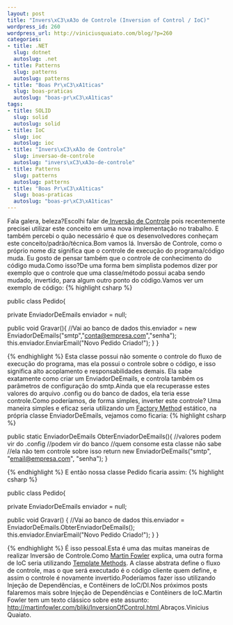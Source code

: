 ```yaml
---
layout: post
title: "Invers\xC3\xA3o de Controle (Inversion of Control / IoC)"
wordpress_id: 260
wordpress_url: http://viniciusquaiato.com/blog/?p=260
categories:
- title: .NET
  slug: dotnet
  autoslug: .net
- title: Patterns
  slug: patterns
  autoslug: patterns
- title: "Boas Pr\xC3\xA1ticas"
  slug: boas-praticas
  autoslug: "boas-pr\xC3\xA1ticas"
tags:
- title: SOLID
  slug: solid
  autoslug: solid
- title: IoC
  slug: ioc
  autoslug: ioc
- title: "Invers\xC3\xA3o de Controle"
  slug: inversao-de-controle
  autoslug: "invers\xC3\xA3o-de-controle"
- title: Patterns
  slug: patterns
  autoslug: patterns
- title: "Boas Pr\xC3\xA1ticas"
  slug: boas-praticas
  autoslug: "boas-pr\xC3\xA1ticas"
---
```

Fala galera, beleza?Escolhi falar de[ Inversão de Controle](http://pt.wikipedia.org/wiki/Invers%C3%A3o_de_controle) pois recentemente precisei utilizar este conceito em uma nova implementação no trabalho. E também percebi o quão necessário é que os desenvolvedores conheçam este conceito/padrão/técnica.Bom vamos lá. Inversão de Controle, como o próprio nome diz significa que o controle de execução do programa/código muda. Eu gosto de pensar também que o controle de conhecimento do código muda.Como isso?De uma forma bem simplista podemos dizer por exemplo que o controle que uma classe/método possui acaba sendo mudado, invertido, para algum outro ponto do código.Vamos ver um exemplo de código:
{% highlight csharp %}

public class Pedido{

  private EnviadorDeEmails enviador = null;

  public void Gravar(){
      //Vai ao banco de dados
      this.enviador = new EnviadorDeEmails("smtp","conta@empresa.com","senha");
      this.enviador.EnviarEmail("Novo Pedido Criado!");
  }
}

{% endhighlight %}
Esta classe possui não somente o controle do fluxo de execução do programa, mas ela possui o controle sobre o código, e isso significa alto acoplamento e responsabilidades demais. Ela sabe exatamente como criar um EnviadorDeEmails, e controla também os parâmetros de configuração do smtp.Ainda que ela recuperasse estes valores do arquivo .config ou do banco de dados, ela teria esse controle.Como poderíamos, de forma simples, inverter este controle? Uma maneira simples e eficaz seria utilizando um [Factory Method](http://www.dofactory.com/patterns/patternfactory.aspx) estático, na própria classe EnviadorDeEmails, vejamos como ficaria:
{% highlight csharp %}

public
static EnviadorDeEmails ObterEnviadorDeEmails(){    //valores podem vir do .config    //podem vir do banco    //quem consome esta classe não sabe    //ela não tem controle sobre isso
return new EnviadorDeEmails("smtp", "email@empresa.com", "senha");
    }

{% endhighlight %}
E então nossa classe Pedido ficaria assim:
{% highlight csharp %}

public class Pedido{

private EnviadorDeEmails enviador = null;

public void Gravar()    {        //Vai ao banco de dados        this.enviador = EnviadorDeEmails.ObterEnviadorDeEmails();
    this.enviador.EnviarEmail("Novo Pedido Criado!");
    }
}

{% endhighlight %}
É isso pessoal.Esta é uma das muitas maneiras de realizar Inversão de Controle.Como [Martin Fowler](http://martinfowler.com/) explica, uma outra forma de IoC seria utilizando [Template Methods](http://en.wikipedia.org/wiki/Template_method_pattern). A classe abstrata define o fluxo de controle, mas o que será executado é o código cliente quem define, e assim o controle é novamente invertido.Poderíamos fazer isso utilizando Injeção de Dependências, e Contêiners de IoC/DI.Nos próximos posts falaremos mais sobre Injeção de Dependências e Contêiners de IoC.Martin Fowler tem um texto clássico sobre este assunto: [http://martinfowler.com/bliki/InversionOfControl.html ](http://martinfowler.com/bliki/InversionOfControl.html)Abraços.Vinicius Quaiato.
